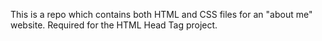 This is a repo which contains both HTML and CSS files for an "about me" website. 
Required for the HTML Head Tag project.
